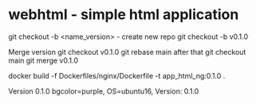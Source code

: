 # webhtml - simple html application
git checkout -b <name_version> - create new repo
git checkout -b v0.1.0 

Merge version
git checkout  v0.1.0
git rebase main
after that
git checkout main
git merge v0.1.0


docker build -f Dockerfiles/nginx/Dockerfile -t app_html_ng:0.1.0 .



Version 0.1.0
 bgcolor=purple, OS=ubuntu16, Version: 0.1.0
